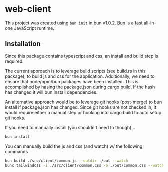 # web-client
This project was created using `bun init` in bun v1.0.2. [Bun](https://bun.sh) is a fast all-in-one JavaScript runtime.

## Installation
Since this package contains typescript and css, an install and build step is required.

The current approach is to leverage build scripts (see build.rs in this package), to build js and css for the application.
Additionally, we need to ensure that node/npm/bun packages have been installed. This is accomplished by hasing the package.json during cargo build. If the hash has changed it will bun install dependencies.

An alternative approach would be to leverage git hooks (post-merge) to bun install if package.json has changed.
Since git hooks are not checked in, it would require either a manual step or hooking into cargo build to auto setup git hooks.

If you need to manually install (you shouldn't need to though)...
```bash
bun install
```

You can manually build the js and css (and watch) w/ the following commands
```bash
bun build ./src/client/common.js --outdir ./out --watch
bunx tailwindcss -i ./src/client/common.css -o ./out/common.css --watch
```


